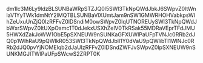 dm1lc3M6Ly9ldzBLSUNBaWRpSTZJQ0l5SWl3TkNpQWdJbkJ6SWpvZ0ltWnlaV1YyTWk1dmNtY2lMQTBLSUNBaVlXUmtJam9nSW1GMWRHOHVabkpsWlhZeUxuUnZjQ0lzRFFvZ0lDSndiM0owSWpvZ0lqUTNOREUySWl3TkNpQWdJbWxrSWpvZ0ltUXpOamc1T0dJekxUSXhZelV0TkRSak55MDRaVEprTFdJMU5HWXdZakJoWW1ObE5pSXNEUW9nSUNKaGFXUWlPaUFpTVNJc0RRb2dJQ0p1WlhRaU9pQWlkR053SWl3TkNpQWdJblI1Y0dVaU9pQWlibTl1WlNJc0RRb2dJQ0pvYjNOMElqb2dJaUlzRFFvZ0lDSndZWFJvSWpvZ0lpSXNEUW9nSUNKMGJITWlPaUFpSWcwS2ZRPT0K
